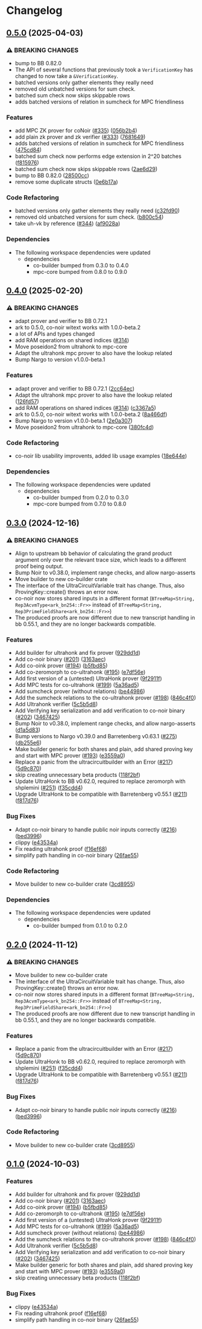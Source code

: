 # Changelog

## [0.5.0](https://github.com/TaceoLabs/co-snarks/compare/ultrahonk-v0.4.0...ultrahonk-v0.5.0) (2025-04-03)


### ⚠ BREAKING CHANGES

* bump to BB 0.82.0
* The API of several functions that previously took a `VerificationKey` has changed to now take a `&VerificationKey`.
* batched versions only gather elements they really need
* removed old unbatched versions for sum check.
* batched sum check now skips skippable rows
* adds batched versions of relation in sumcheck for MPC friendliness

### Features

* add MPC ZK prover for coNoir ([#335](https://github.com/TaceoLabs/co-snarks/issues/335)) ([056b2b4](https://github.com/TaceoLabs/co-snarks/commit/056b2b4e10ef822de253ac646e88e2dd5f50edcb))
* add plain zk prover and zk verifier ([#333](https://github.com/TaceoLabs/co-snarks/issues/333)) ([7681649](https://github.com/TaceoLabs/co-snarks/commit/76816491c81e474e710977fa9f3450a3210b57dc))
* adds batched versions of relation in sumcheck for MPC friendliness ([475cd84](https://github.com/TaceoLabs/co-snarks/commit/475cd841811be0ee38d76f82a8d5bec8d712cee0))
* batched sum check now performs edge extension in 2^20 batches ([f815976](https://github.com/TaceoLabs/co-snarks/commit/f81597601bbb5ee9b501cecd61b479425f05ebc0))
* batched sum check now skips skippable rows ([2ae6d29](https://github.com/TaceoLabs/co-snarks/commit/2ae6d2961670060c1f75b1759f98d4e02f5c0c25))
* bump to BB 0.82.0 ([28500cc](https://github.com/TaceoLabs/co-snarks/commit/28500ccf1feb0cbca2d06881056705f3a6a9ef6a))
* remove some duplicate structs ([0e6b17a](https://github.com/TaceoLabs/co-snarks/commit/0e6b17a827449696613ab12baa246d1a79dd5456))


### Code Refactoring

* batched versions only gather elements they really need ([c32fd90](https://github.com/TaceoLabs/co-snarks/commit/c32fd9043e0397736a809b3059ae862522a7abe1))
* removed old unbatched versions for sum check. ([b800c54](https://github.com/TaceoLabs/co-snarks/commit/b800c54bcc86bdcea634e4fecda69e805f9e59c1))
* take uh-vk by reference ([#344](https://github.com/TaceoLabs/co-snarks/issues/344)) ([af9028a](https://github.com/TaceoLabs/co-snarks/commit/af9028a949fe4685f811da7c80a64c67c49a9150))


### Dependencies

* The following workspace dependencies were updated
  * dependencies
    * co-builder bumped from 0.3.0 to 0.4.0
    * mpc-core bumped from 0.8.0 to 0.9.0

## [0.4.0](https://github.com/Taceolabs/co-snarks/compare/ultrahonk-v0.3.0...ultrahonk-v0.4.0) (2025-02-20)


### ⚠ BREAKING CHANGES

* adapt prover and verifier to BB 0.72.1
* ark to 0.5.0, co-noir witext works with 1.0.0-beta.2
* a lot of APIs and types changed
* add RAM operations on shared indices ([#314](https://github.com/Taceolabs/co-snarks/issues/314))
* Move poseidon2 from ultrahonk to mpc-core
* Adapt the ultrahonk mpc prover to also have the lookup related
* Bump Nargo to version v1.0.0-beta.1

### Features

* adapt prover and verifier to BB 0.72.1 ([2cc64ec](https://github.com/Taceolabs/co-snarks/commit/2cc64ec49f6b7b83e425d3f70ece1da52ecde172))
* Adapt the ultrahonk mpc prover to also have the lookup related ([126fd57](https://github.com/Taceolabs/co-snarks/commit/126fd5750aeb507505207cf2ca9fb292590de5ca))
* add RAM operations on shared indices ([#314](https://github.com/Taceolabs/co-snarks/issues/314)) ([c3367a5](https://github.com/Taceolabs/co-snarks/commit/c3367a55b95c3132cfbb6401c6ec1230f46e099c))
* ark to 0.5.0, co-noir witext works with 1.0.0-beta.2 ([8a466df](https://github.com/Taceolabs/co-snarks/commit/8a466dffde68d64bed8265e1336e454559898602))
* Bump Nargo to version v1.0.0-beta.1 ([2e0a307](https://github.com/Taceolabs/co-snarks/commit/2e0a307524cd6b7a14fd3fc4dd2c00466c378534))
* Move poseidon2 from ultrahonk to mpc-core ([380fc4d](https://github.com/Taceolabs/co-snarks/commit/380fc4d7541053c06992b13a1e9fb1c42d4600e2))


### Code Refactoring

* co-noir lib usability improvents, added lib usage examples ([18e644e](https://github.com/Taceolabs/co-snarks/commit/18e644ecdf18419fb9b4a071562210c5b0eee0a7))


### Dependencies

* The following workspace dependencies were updated
  * dependencies
    * co-builder bumped from 0.2.0 to 0.3.0
    * mpc-core bumped from 0.7.0 to 0.8.0

## [0.3.0](https://github.com/TaceoLabs/co-snarks/compare/ultrahonk-v0.2.0...ultrahonk-v0.3.0) (2024-12-16)


### ⚠ BREAKING CHANGES

* Align to upstream bb behavior of calculating the grand product argument only over the relevant trace size, which leads to a different proof being output.
* Bump Noir to v0.38.0, implement range checks, and allow nargo-asserts
* Move builder to new co-builder crate
* The interface of the UltraCircuitVariable trait has change. Thus, also ProvingKey::create() throws an error now.
* co-noir now stores shared inputs in a different format (`BTreeMap<String, Rep3AcvmType<ark_bn254::Fr>>` instead of `BTreeMap<String, Rep3PrimeFieldShare<ark_bn254::Fr>>`)
* The produced proofs are now different due to new transcript handling in bb 0.55.1, and they are no longer backwards compatible.

### Features

* Add builder for ultrahonk and fix prover ([929dd1d](https://github.com/TaceoLabs/co-snarks/commit/929dd1d39f3048fd91ccab229e9ae8a500b92df6))
* Add co-noir binary ([#201](https://github.com/TaceoLabs/co-snarks/issues/201)) ([3163aec](https://github.com/TaceoLabs/co-snarks/commit/3163aec0795dd7b357f532e4da9e232ea164f064))
* Add co-oink prover ([#194](https://github.com/TaceoLabs/co-snarks/issues/194)) ([b5fbd85](https://github.com/TaceoLabs/co-snarks/commit/b5fbd85b32cdb01c8865777c2238e159fc9b2553))
* Add co-zeromorph to co-ultrahonk ([#195](https://github.com/TaceoLabs/co-snarks/issues/195)) ([e7df56e](https://github.com/TaceoLabs/co-snarks/commit/e7df56e5af49938166e9ce4a2bbc49eaa8977acc))
* Add first version of a (untested) UltraHonk prover ([9f2911f](https://github.com/TaceoLabs/co-snarks/commit/9f2911f61f10d40217145a6802ccaf577aa7995f))
* Add MPC tests for co-ultrahonk ([#199](https://github.com/TaceoLabs/co-snarks/issues/199)) ([5a36ad5](https://github.com/TaceoLabs/co-snarks/commit/5a36ad5d5226cf25b8c8ffe377dd30efe6133725))
* Add sumcheck prover (without relations) ([be44986](https://github.com/TaceoLabs/co-snarks/commit/be449861f4e1d9eda20dda28c5f6add4dfd54fea))
* Add the sumcheck relations to the co-ultrahonk prover ([#198](https://github.com/TaceoLabs/co-snarks/issues/198)) ([846c4f0](https://github.com/TaceoLabs/co-snarks/commit/846c4f0342cc24b47947de17aec5e5cc99b4d90f))
* Add Ultrahonk verifier ([5c5b5d8](https://github.com/TaceoLabs/co-snarks/commit/5c5b5d8d8eefe6478954ed912498a63bb1e532cb))
* Add Verifying key serialization and add verification to co-noir binary ([#202](https://github.com/TaceoLabs/co-snarks/issues/202)) ([3467425](https://github.com/TaceoLabs/co-snarks/commit/34674255f764f8df1f862d600ebba46314566233))
* Bump Noir to v0.38.0, implement range checks, and allow nargo-asserts ([d1a5d83](https://github.com/TaceoLabs/co-snarks/commit/d1a5d83d4b17f1e1a5ad2ffcb6e2dba40733a0c9))
* Bump versions to Nargo v0.39.0 and Barretenberg v0.63.1 ([#275](https://github.com/TaceoLabs/co-snarks/issues/275)) ([db255e6](https://github.com/TaceoLabs/co-snarks/commit/db255e63ef8ea64176b86f7c258c4f7a1bec7160))
* Make builder generic for both shares and plain, add shared proving key and start with MPC prover ([#193](https://github.com/TaceoLabs/co-snarks/issues/193)) ([e3559a0](https://github.com/TaceoLabs/co-snarks/commit/e3559a0a38a61b1de4b29ea9fa820066ed00ddc0))
* Replace a panic from the ultracircuitbuilder with an Error ([#217](https://github.com/TaceoLabs/co-snarks/issues/217)) ([5d9c870](https://github.com/TaceoLabs/co-snarks/commit/5d9c8703525e90ee3d9215006df527ad6a6ae777))
* skip creating unnecessary beta products ([118f2bf](https://github.com/TaceoLabs/co-snarks/commit/118f2bf30e97039e72138cf9bf2c63a1544e046a))
* Update UltraHonk to BB v0.62.0, required to replace zeromorph with shplemini ([#251](https://github.com/TaceoLabs/co-snarks/issues/251)) ([f35cdd4](https://github.com/TaceoLabs/co-snarks/commit/f35cdd490f8a3daa8bb44f6aa502f42147efb4b6))
* Upgrade UltraHonk to be compatible with Barretenberg v0.55.1  ([#211](https://github.com/TaceoLabs/co-snarks/issues/211)) ([f817d76](https://github.com/TaceoLabs/co-snarks/commit/f817d768760ffbbf6b58489562aed5327567c561))


### Bug Fixes

* Adapt co-noir binary to handle public noir inputs correctly ([#216](https://github.com/TaceoLabs/co-snarks/issues/216)) ([bed3996](https://github.com/TaceoLabs/co-snarks/commit/bed399621558ca5d2ee22e9bdaa42f14f66b74d9))
* clippy ([e43534a](https://github.com/TaceoLabs/co-snarks/commit/e43534aafefb4811bdf1f7fe1fa1493ab5c9152d))
* Fix reading ultrahonk proof ([f16ef68](https://github.com/TaceoLabs/co-snarks/commit/f16ef68663669f5406e1ef789fe8e3817fe27401))
* simplify path handling in co-noir binary ([26fae55](https://github.com/TaceoLabs/co-snarks/commit/26fae552badf72f8105ce0736e594d2398f1aca5))


### Code Refactoring

* Move builder to new co-builder crate ([3cd8955](https://github.com/TaceoLabs/co-snarks/commit/3cd89551d9fd58fad994942aa9a9660737db19b8))


### Dependencies

* The following workspace dependencies were updated
  * dependencies
    * co-builder bumped from 0.1.0 to 0.2.0

## [0.2.0](https://github.com/TaceoLabs/co-snarks/compare/ultrahonk-v0.1.0...ultrahonk-v0.2.0) (2024-11-12)


### ⚠ BREAKING CHANGES

* Move builder to new co-builder crate
* The interface of the UltraCircuitVariable trait has change. Thus, also ProvingKey::create() throws an error now.
* co-noir now stores shared inputs in a different format (`BTreeMap<String, Rep3AcvmType<ark_bn254::Fr>>` instead of `BTreeMap<String, Rep3PrimeFieldShare<ark_bn254::Fr>>`)
* The produced proofs are now different due to new transcript handling in bb 0.55.1, and they are no longer backwards compatible.

### Features

* Replace a panic from the ultracircuitbuilder with an Error ([#217](https://github.com/TaceoLabs/co-snarks/issues/217)) ([5d9c870](https://github.com/TaceoLabs/co-snarks/commit/5d9c8703525e90ee3d9215006df527ad6a6ae777))
* Update UltraHonk to BB v0.62.0, required to replace zeromorph with shplemini ([#251](https://github.com/TaceoLabs/co-snarks/issues/251)) ([f35cdd4](https://github.com/TaceoLabs/co-snarks/commit/f35cdd490f8a3daa8bb44f6aa502f42147efb4b6))
* Upgrade UltraHonk to be compatible with Barretenberg v0.55.1  ([#211](https://github.com/TaceoLabs/co-snarks/issues/211)) ([f817d76](https://github.com/TaceoLabs/co-snarks/commit/f817d768760ffbbf6b58489562aed5327567c561))


### Bug Fixes

* Adapt co-noir binary to handle public noir inputs correctly ([#216](https://github.com/TaceoLabs/co-snarks/issues/216)) ([bed3996](https://github.com/TaceoLabs/co-snarks/commit/bed399621558ca5d2ee22e9bdaa42f14f66b74d9))


### Code Refactoring

* Move builder to new co-builder crate ([3cd8955](https://github.com/TaceoLabs/co-snarks/commit/3cd89551d9fd58fad994942aa9a9660737db19b8))

## [0.1.0](https://github.com/TaceoLabs/collaborative-circom/compare/ultrahonk-v0.0.1...ultrahonk-v0.1.0) (2024-10-03)


### Features

* Add builder for ultrahonk and fix prover ([929dd1d](https://github.com/TaceoLabs/collaborative-circom/commit/929dd1d39f3048fd91ccab229e9ae8a500b92df6))
* Add co-noir binary ([#201](https://github.com/TaceoLabs/collaborative-circom/issues/201)) ([3163aec](https://github.com/TaceoLabs/collaborative-circom/commit/3163aec0795dd7b357f532e4da9e232ea164f064))
* Add co-oink prover ([#194](https://github.com/TaceoLabs/collaborative-circom/issues/194)) ([b5fbd85](https://github.com/TaceoLabs/collaborative-circom/commit/b5fbd85b32cdb01c8865777c2238e159fc9b2553))
* Add co-zeromorph to co-ultrahonk ([#195](https://github.com/TaceoLabs/collaborative-circom/issues/195)) ([e7df56e](https://github.com/TaceoLabs/collaborative-circom/commit/e7df56e5af49938166e9ce4a2bbc49eaa8977acc))
* Add first version of a (untested) UltraHonk prover ([9f2911f](https://github.com/TaceoLabs/collaborative-circom/commit/9f2911f61f10d40217145a6802ccaf577aa7995f))
* Add MPC tests for co-ultrahonk ([#199](https://github.com/TaceoLabs/collaborative-circom/issues/199)) ([5a36ad5](https://github.com/TaceoLabs/collaborative-circom/commit/5a36ad5d5226cf25b8c8ffe377dd30efe6133725))
* Add sumcheck prover (without relations) ([be44986](https://github.com/TaceoLabs/collaborative-circom/commit/be449861f4e1d9eda20dda28c5f6add4dfd54fea))
* Add the sumcheck relations to the co-ultrahonk prover ([#198](https://github.com/TaceoLabs/collaborative-circom/issues/198)) ([846c4f0](https://github.com/TaceoLabs/collaborative-circom/commit/846c4f0342cc24b47947de17aec5e5cc99b4d90f))
* Add Ultrahonk verifier ([5c5b5d8](https://github.com/TaceoLabs/collaborative-circom/commit/5c5b5d8d8eefe6478954ed912498a63bb1e532cb))
* Add Verifying key serialization and add verification to co-noir binary ([#202](https://github.com/TaceoLabs/collaborative-circom/issues/202)) ([3467425](https://github.com/TaceoLabs/collaborative-circom/commit/34674255f764f8df1f862d600ebba46314566233))
* Make builder generic for both shares and plain, add shared proving key and start with MPC prover ([#193](https://github.com/TaceoLabs/collaborative-circom/issues/193)) ([e3559a0](https://github.com/TaceoLabs/collaborative-circom/commit/e3559a0a38a61b1de4b29ea9fa820066ed00ddc0))
* skip creating unnecessary beta products ([118f2bf](https://github.com/TaceoLabs/collaborative-circom/commit/118f2bf30e97039e72138cf9bf2c63a1544e046a))


### Bug Fixes

* clippy ([e43534a](https://github.com/TaceoLabs/collaborative-circom/commit/e43534aafefb4811bdf1f7fe1fa1493ab5c9152d))
* Fix reading ultrahonk proof ([f16ef68](https://github.com/TaceoLabs/collaborative-circom/commit/f16ef68663669f5406e1ef789fe8e3817fe27401))
* simplify path handling in co-noir binary ([26fae55](https://github.com/TaceoLabs/collaborative-circom/commit/26fae552badf72f8105ce0736e594d2398f1aca5))
